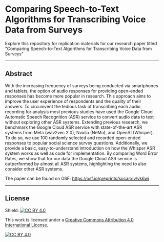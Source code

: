 # Comparing Speech-to-Text Algorithms for Transcribing Voice Data from Surveys

Explore this repository for replication materials for our research paper titled "Comparing Speech-to-Text Algorithms for Transcribing Voice Data from Surveys"



---

## Abstract

With the increasing frequency of surveys being conducted via smartphones and tablets, the option of audio responses for providing open-ended responses has become more popular in research. This approach aims to improve the user experience of respondents and the quality of their answers. To circumvent the tedious task of transcribing each audio recording for analysis most previous studies have used the Google Cloud Automatic Speech Recognition (ASR) service to convert audio data to text without exploring other ASR systems. Extending previous research, we benchmark the Google Cloud ASR service with state-of-the-art ASR systems from Meta (wav2vec 2.0), Nvidia (NeMo), and OpenAI (Whisper). To do so, we use 100 randomly selected and recorded open-ended responses to popular social science survey questions. Additionally, we provide a basic, easy-to-understand introduction on how the Whisper ASR system works as well as code for implementation. By comparing Word Error Rates, we show that for our data the Google Cloud ASR service is outperformed by almost all ASR systems, highlighting the need to also consider other ASR systems.

The paper can be found on OSF: https://osf.io/preprints/socarxiv/vk6wj


---

## License
Shield: [![CC BY 4.0][cc-by-shield]][cc-by]

This work is licensed under a
[Creative Commons Attribution 4.0 International License][cc-by].

[![CC BY 4.0][cc-by-image]][cc-by]

[cc-by]: http://creativecommons.org/licenses/by/4.0/
[cc-by-image]: https://i.creativecommons.org/l/by/4.0/88x31.png
[cc-by-shield]: https://img.shields.io/badge/License-CC%20BY%204.0-lightgrey.svg

